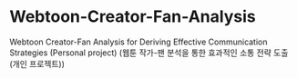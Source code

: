 # Webtoon-Creator-Fan-Analysis
Webtoon Creator-Fan Analysis for Deriving Effective Communication Strategies (Personal project)
(웹툰 작가-팬 분석을 통한 효과적인 소통 전략 도출 (개인 프로젝트))
